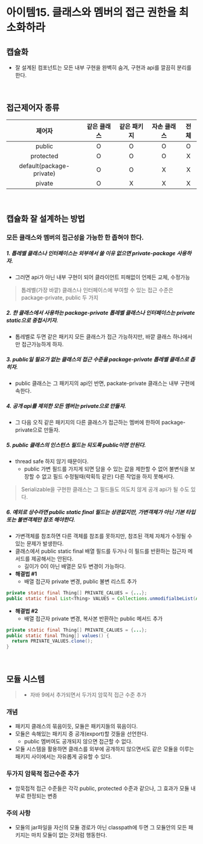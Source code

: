# 아이템15. 클래스와 멤버의 접근 권한을 최소화하라

## 캡슐화
  - 잘 설계된 컴포넌트는 모든 내부 구현을 완벽히 숨겨, 구현과 api를 깔끔히 분리를 한다.

<br/>

## 접근제어자 종류

|제어자|같은 클래스|같은 패키지|자손 클래스|전체|
|:-:|:-:|:-:|:-:|:-:|
|public|O|O|O|O|
|protected|O|O|O|X|
|default(package-private)|O|O|X|X|
|pivate|O|X|X|X|

<br/>

## 캡슐화 잘 설계하는 방법
### 모든 클래스와 멤버의 접근성을 가능한 한 좁혀야 한다.

##### 1. 톱레벨 클래스나 인터페이스는 외부에서 쓸 이유 없으면 private-package 사용하자.
  - 그러면 api가 아닌 내부 구현이 되어 클라이언트 피해없이 언제든 교체, 수정가능

> 톱레벨(가장 바깥) 클래스나 인터페이스에 부여할 수 있는 접근 수준은 package-private, public 두 가지

##### 2. 한 클래스에서 사용하는 package-private 톱레벨 클래스나 인터페이스는 private static으로 중첩시키자.
  - 톱레벨로 두면 같은 패키지 모든 클래스가 접근 가능하지만, 바깥 클래스 하나에서만 접근가능하게 하자.

##### 3. public일 필요가 없는 클래스의 접근 수준을 package-private 톱레벨 클래스로 좁히자.
  - public 클래스는 그 패키지의 api인 반면, packate-private 클래스는 내부 구현에 속한다.

##### 4. 공개 api를 제외한 모든 멤버는 private으로 만들자.
  - 그 다음 오직 같은 패키지의 다른 클래스가 접근하는 멤버에 한하여 package-private으로 만들자.

##### 5. public 클래스의 인스턴스 필드는 되도록 public이면 안된다.
  - thread safe 하지 않기 때문이다.
    - public 가변 필드를 가지게 되면 담을 수 있는 값을 제한할 수 없어 불변식을 보장할 수 없고 필드 수정될때(락획득 같은) 다른 작업을 하지 못해서다.

> Serializable을 구현한 클래스는 그 필드들도 의도치 않게 공개 api가 될 수도 있다.

##### 6. 예외로 상수라면 public static final 필드는 상관없지만, 가변객체가 아닌 기본 타입 또는 불변객체만 참조 해야한다.
- 가변객체를 참조하면 다른 객체를 참조를 못하지만, 참조된 객체 자체가 수정될 수 있는 문제가 발생한다.
- 클래스에서 public static final 배열 필드를 두거나 이 필드를 반환하는 접근자 메서드를 제공해서는 안된다.
  - 길이가 0이 아닌 배열은 모두 변경이 가능하다.
- __해결법 #1__
  - 배열 접근자 private 변경, public 불변 리스트 추가
```java
private static final Thing[] PRIVATE_CALUES = {...};
public static final List<Thing> VALUES = Collections.unmodifialbeList(Arrays.asList(PRIVATE_VALUES));
```

- __해결법 #2__
  - 배열 접근자 private 변경, 복사본 반환하는 public 메서드 추가
```java
private static final Thing[] PRIVATE_CALUES = {...};
public static final Thing[] values() {
  return PRIVATE_VALUES.clone();
}
```

<br/>

## 모듈 시스템

> - 자바 9에서 추가되면서 두가지 암묵적 접근 수준 추가

### 개념

- 패키지 클래스의 묶음이듯, 모듈은 패키지들의 묶음이다.
- 모듈은 속해있는 패키지 중 공개(export)할 것들을 선언한다.
  - public 멤버여도 공개되지 않으면 접근할 수 없다.
- 모듈 시스템을 활용하면 클래스를 외부에 공개하지 않으면서도 같은 모듈을 이루는 패키지 사이에서는 자유롭게 공유할 수 있다.

### 두가지 암묵적 접근수준 추가
- 암묵접적 접근 수준들은 각각 public, protected 수준과 같으나, 그 효과가 모듈 내부로 한정되는 변종

### 주의 사항
- 모듈의 jar파일을 자신의 모듈 경로가 아닌 classpath에 두면 그 모듈안의 모든 패키지는 마치 모듈이 없는 것처럼 행동한다.
